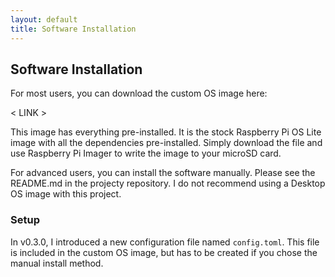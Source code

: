 ```yaml
---
layout: default
title: Software Installation
---
```


## Software Installation

For most users, you can download the custom OS image here:

< LINK > 

This image has everything pre-installed.  It is the stock Raspberry Pi OS Lite image with all the dependencies pre-installed.  Simply download the file and use Raspberry Pi Imager to write the image to your microSD card.

For advanced users, you can install the software manually. Please see the README.md in the projecty repository. I do not recommend using a Desktop OS image with this project.


### Setup

In v0.3.0, I introduced a new configuration file named `config.toml`. This file is included in the custom OS image, but has to be created if you chose the manual install method.

